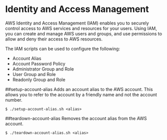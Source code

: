 Identity and Access Management
===
AWS Identity and Access Management (IAM) enables you to securely control access to AWS services and resources for your users. Using IAM, you can create and manage AWS users and groups, and use permissions to allow and deny their access to AWS resources.

The IAM scripts can be used to configure the following:
* Account Alias
* Account Password Policy
* Administrator Group and Role
* User Group and Role
* Readonly Group and Role

##setup-account-alias
Adds an account alias to the AWS account.  This allows you to refer to the account by a friendly name and not the account number.

    $ ./setup-account-alias.sh <alias>
    
##teardown-account-alias
Removes the account alias from the AWS account.

    $ ./teardown-account-alias.sh <alias>
